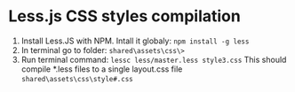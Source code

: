 # Less.js CSS styles compilation

1. Install Less.JS with NPM. Intall it globaly: `npm install -g less`
2. In terminal go to folder: `shared\assets\css\>`
3. Run terminal command: `lessc less/master.less style3.css`
   This should compile \*.less files to a single layout.css file `shared\assets\css\style#.css`
